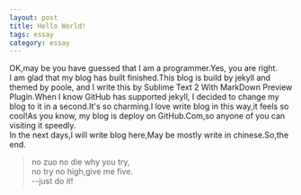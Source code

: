```yaml
---
layout: post
title: Hello World!
tags: essay
category: essay
--- 
```

OK,may be you have guessed that I am a programmer.Yes, you are right.  
I am glad that my blog has built finished.This blog is build by jekyll and themed by poole, and I write this by Sublime Text 2 With MarkDown Preview Plugin.When I know GitHub has supported jekyll, I decided to change my blog to it in a second.It's so charming.I love write blog in this way,it feels so cool!As you know, my blog is deploy on GitHub.Com,so anyone of you can visiting it speedly.  
In the next days,I will write blog here,May be mostly write in chinese.So,the end.  
>no zuo no die why you try,  
>no try no high,give me five.  
>--just do it!